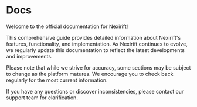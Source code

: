 # Docs

Welcome to the official documentation for Nexirift!

This comprehensive guide provides detailed information about Nexirift's features, functionality, and implementation. As Nexirift continues to evolve, we regularly update this documentation to reflect the latest developments and improvements.

Please note that while we strive for accuracy, some sections may be subject to change as the platform matures. We encourage you to check back regularly for the most current information.

If you have any questions or discover inconsistencies, please contact our support team for clarification.
